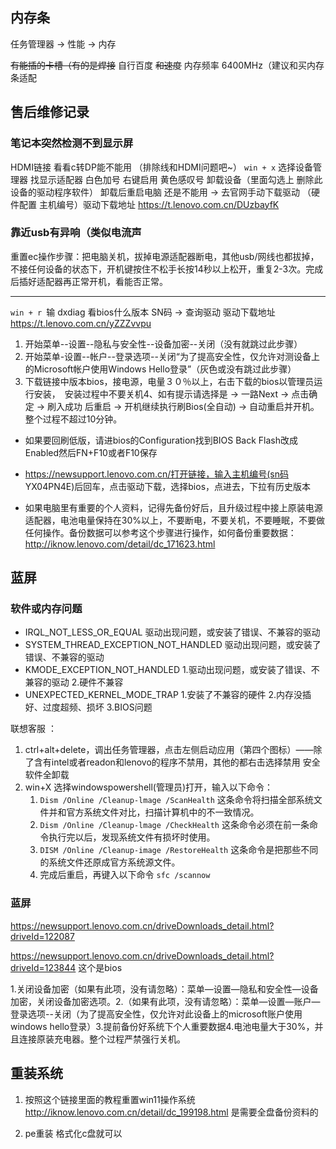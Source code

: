 ## 内存条

任务管理器 -> 性能 -> 内存

~~有能插的卡槽（有的是焊接~~
自行百度
~~和速度~~ 内存频率 6400MHz（建议和买内存条适配


## 售后维修记录
### 笔记本突然检测不到显示屏
HDMI链接 看看c转DP能不能用  （排除线和HDMI问题吧~）
`win + x` 选择设备管理器 找显示适配器
白色加号 右键启用
黄色感叹号 卸载设备（里面勾选上 删除此设备的驱动程序软件） 卸载后重启电脑
还是不能用 -> 去官网手动下载驱动 （硬件配置 主机编号）驱动下载地址  https://t.lenovo.com.cn/DUzbayfK


### 靠近usb有异响（类似电流声
重置ec操作步骤：把电脑关机，拔掉电源适配器断电，其他usb/网线也都拔掉，不接任何设备的状态下，开机键按住不松手长按14秒以上松开，重复2-3次。完成后插好适配器再正常开机，看能否正常。

***

`win + r `输 dxdiag 看bios什么版本
SN码 -> 查询驱动 驱动下载地址  https://t.lenovo.com.cn/yZZZvvpu

1. 开始菜单--设置--隐私与安全性--设备加密--关闭（没有就跳过此步骤）
2. 开始菜单-设置--帐户--登录选项--关闭“为了提高安全性，仅允许对测设备上的Microsoft帐户使用Windows Hello登录”（灰色或没有跳过此步骤）
3. 下载链接中版本bios，接电源，电量３０％以上，右击下载的bios以管理员运行安装，　安装过程中不要关机4、如有提示请选择是 -> 一路Next -> 点击确定 -> 刷入成功 后重启 -> 开机继续执行刷Bios(全自动) -> 自动重启并开机。整个过程不超过10分钟。



* 如果要回刷低版，请进bios的Configuration找到BIOS Back Flash改成Enabled然后FN+F10或者F10保存

* https://newsupport.lenovo.com.cn/打开链接，输入主机编号(sn码 YX04PN4E)后回车，点击驱动下载，选择bios，点进去，下拉有历史版本

* 如果电脑里有重要的个人资料，记得先备份好后，且升级过程中接上原装电源适配器，电池电量保持在30%以上，不要断电，不要关机，不要睡眠，不要做任何操作。备份数据可以参考这个步骤进行操作，如何备份重要数据： http://iknow.lenovo.com/detail/dc_171623.html



##  蓝屏

### 软件或内存问题

* IRQL_NOT_LESS_OR_EQUAL   驱动出现问题，或安装了错误、不兼容的驱动
* SYSTEM_THREAD_EXCEPTION_NOT_HANDLED   驱动出现问题，或安装了错误、不兼容的驱动
* KMODE_EXCEPTION_NOT_HANDLED  1.驱动出现问题，或安装了错误、不兼容的驱动  2.硬件不兼容
* UNEXPECTED_KERNEL_MODE_TRAP  1.安装了不兼容的硬件  2.内存没插好、过度超频、损坏  3.BIOS问题

联想客服 ：

1. ctrl+alt+delete，调出任务管理器，点击左侧启动应用（第四个图标）——除了含有intel或者readon和lenovo的程序不禁用，其他的都右击选择禁用     安全软件全卸载
2. win+X 选择windowspowershell(管理员)打开，输入以下命令：
   1. `Dism /Online /Cleanup-lmage /ScanHealth`    这条命令将扫描全部系统文件并和官方系统文件对比，扫描计算机中的不一致情况。
   2. `Dism /Online /Cleanup-lmage /CheckHealth`    这条命令必须在前一条命令执行完以后，发现系统文件有损坏时使用。
   3. `DISM /Online /Cleanup-image /RestoreHealth`     这条命令是把那些不同的系统文件还原成官方系统源文件。
   4. 完成后重启，再键入以下命令   `sfc /scannow`

### 蓝屏

https://newsupport.lenovo.com.cn/driveDownloads_detail.html?driveId=122087

https://newsupport.lenovo.com.cn/driveDownloads_detail.html?driveId=123844 这个是bios

1.关闭设备加密（如果有此项，没有请忽略）：菜单—设置—隐私和安全性—设备加密，关闭设备加密选项。2.（如果有此项，没有请忽略）：菜单—设置—账户—登录选项--关闭（为了提高安全性，仅允许对此设备上的microsoft账户使用windows hello登录）3.提前备份好系统下个人重要数据4.电池电量大于30%，并且连接原装充电器。整个过程严禁强行关机。

## 重装系统

1. 按照这个链接里面的教程重置win11操作系统 http://iknow.lenovo.com.cn/detail/dc_199198.html 是需要全盘备份资料的

2. pe重装 格式化c盘就可以 





